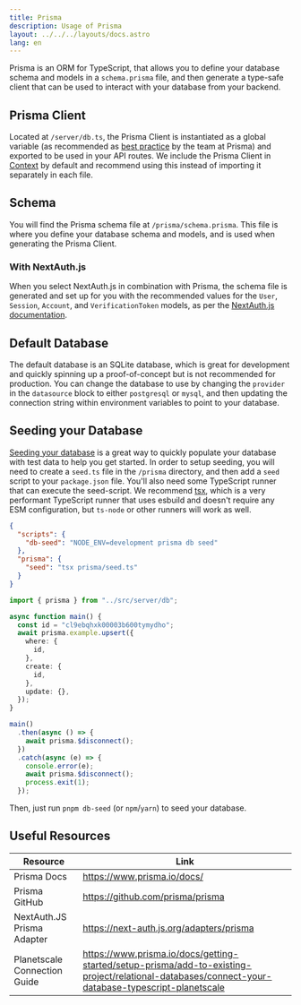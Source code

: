```yaml
---
title: Prisma
description: Usage of Prisma
layout: ../../../layouts/docs.astro
lang: en
---
```


Prisma is an ORM for TypeScript, that allows you to define your database schema and models in a `schema.prisma` file, and then generate a type-safe client that can be used to interact with your database from your backend.

## Prisma Client

Located at `/server/db.ts`, the Prisma Client is instantiated as a global variable (as recommended as [best practice](https://www.prisma.io/docs/guides/database/troubleshooting-orm/help-articles/nextjs-prisma-client-dev-practices#problem) by the team at Prisma) and exported to be used in your API routes. We include the Prisma Client in [Context](/en/usage/trpc#-servertrpccontextts) by default and recommend using this instead of importing it separately in each file.

## Schema

You will find the Prisma schema file at `/prisma/schema.prisma`. This file is where you define your database schema and models, and is used when generating the Prisma Client.

### With NextAuth.js

When you select NextAuth.js in combination with Prisma, the schema file is generated and set up for you with the recommended values for the `User`, `Session`, `Account`, and `VerificationToken` models, as per the [NextAuth.js documentation](https://next-auth.js.org/adapters/prisma).

## Default Database

The default database is an SQLite database, which is great for development and quickly spinning up a proof-of-concept but is not recommended for production. You can change the database to use by changing the `provider` in the `datasource` block to either `postgresql` or `mysql`, and then updating the connection string within environment variables to point to your database.

## Seeding your Database

[Seeding your database](https://www.prisma.io/docs/guides/database/seed-database) is a great way to quickly populate your database with test data to help you get started. In order to setup seeding, you will need to create a `seed.ts` file in the `/prisma` directory, and then add a `seed` script to your `package.json` file. You'll also need some TypeScript runner that can execute the seed-script. We recommend [tsx](https://github.com/esbuild-kit/tsx), which is a very performant TypeScript runner that uses esbuild and doesn't require any ESM configuration, but `ts-node` or other runners will work as well.

```jsonc:package.json
{
  "scripts": {
    "db-seed": "NODE_ENV=development prisma db seed"
  },
  "prisma": {
    "seed": "tsx prisma/seed.ts"
  }
}
```

```ts:prisma/seed.ts
import { prisma } from "../src/server/db";

async function main() {
  const id = "cl9ebqhxk00003b600tymydho";
  await prisma.example.upsert({
    where: {
      id,
    },
    create: {
      id,
    },
    update: {},
  });
}

main()
  .then(async () => {
    await prisma.$disconnect();
  })
  .catch(async (e) => {
    console.error(e);
    await prisma.$disconnect();
    process.exit(1);
  });
```

Then, just run `pnpm db-seed` (or `npm`/`yarn`) to seed your database.

## Useful Resources

| Resource                     | Link                                                                                                                                              |
| ---------------------------- | ------------------------------------------------------------------------------------------------------------------------------------------------- |
| Prisma Docs                  | https://www.prisma.io/docs/                                                                                                                       |
| Prisma GitHub                | https://github.com/prisma/prisma                                                                                                                  |
| NextAuth.JS Prisma Adapter   | https://next-auth.js.org/adapters/prisma                                                                                                          |
| Planetscale Connection Guide | https://www.prisma.io/docs/getting-started/setup-prisma/add-to-existing-project/relational-databases/connect-your-database-typescript-planetscale |
